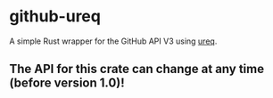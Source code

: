 # github-ureq

A simple Rust wrapper for the GitHub API V3 using [ureq](https://lib.rs/crates/ureq).

## The API for this crate can change at any time (before version 1.0)!
